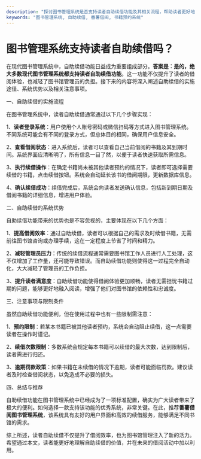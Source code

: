 ```yaml
---
description: "探讨图书管理系统是否支持读者自助续借功能及其相关流程，帮助读者更好地利用图书馆资源。"
keywords: "图书管理系统, 自助续借, 番薯借阅, 书籍预约系统"
---
```

# 图书管理系统支持读者自助续借吗？

在现代图书管理系统中，自助续借功能日益成为重要组成部分。**答案是：是的，绝大多数现代图书管理系统都支持读者自助续借功能**。这一功能不仅提升了读者的借阅体验，也减轻了图书馆管理员的负担。接下来的内容将深入阐述自助续借的实施途径、系统优势以及相关注意事项。

一、自助续借的实施流程

在图书管理系统中，读者自助续借通常通过以下几个步骤实现：

1、**读者登录系统**：用户使用个人账号密码或微信扫码等方式进入图书管理系统。不同系统可能会有不同的登录方式，但总体目的相同，确保用户信息安全。

2、**查看借阅状态**：进入系统后，读者可以查看自己当前借阅的书籍及其到期时间。系统界面应清晰明了，所有信息一目了然，以便于读者快速获取所需信息。

3、**执行续借操作**：在确定书籍尚未被其他读者预约的情况下，读者即可选择需要续借的书籍，点击续借按钮。系统会自动延长该书的借阅期限，更新数据库信息。

4、**确认续借成功**：续借完成后，系统会向读者发送确认信息，包括新到期日期及借阅书籍的详细信息，增进用户体验。

二、自助续借的系统优势

自助续借功能带来的优势也是不容忽视的，主要体现在以下几个方面：

1、**提高借阅效率**：通过自助续借，读者可以根据自己的需求及时续借书籍，无需前往图书馆咨询或办理手续，这在一定程度上节省了时间和精力。

2、**减轻管理员压力**：传统的续借流程通常需要图书馆工作人员进行人工处理，这不仅增加了工作量，还可能导致错误。而自助续借功能则使得这一过程完全自动化，大大减轻了管理员的工作负担。

3、**提升读者满意度**：自助续借功能使得借阅体验更加顺畅，读者无需担忧书籍过期的问题，能够更好地融入阅读，增强了他们对图书馆的依赖性和忠诚度。

三、注意事项与限制条件

虽然自助续借功能便利，但在使用过程中也有一些限制需注意：

1、**预约限制**：若某本书籍已被其他读者预约，系统会自动阻止续借，这一点需要读者在操作时谨记。

2、**续借次数限制**：多数系统会规定每本书籍可以续借的最大次数，达到限制后，读者需进行归还。

3、**逾期罚款政策**：如果书籍在未续借的情况下逾期，读者可能面临罚款。建议读者及时检查借阅状态，以免造成不必要的损失。

四、总结与推荐

自助续借功能在图书管理系统中已经成为了一项标准配置，确实为广大读者带来了极大的便利。如何选择一款支持该功能的优秀系统，非常关键。在此，推荐**番薯借阅图书管理系统**，该系统具有友好的用户界面和高效的续借服务，能够满足不同书馆的需求。

综上所述，读者自助续借不仅提升了借阅效率，也为图书馆管理注入了新的活力。希望通过本文，读者能更好地理解自助续借的价值，并在未来的借阅活动中加以利用。
